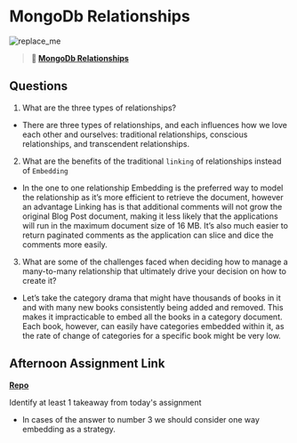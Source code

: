 # MongoDb Relationships

![replace_me](https://codeworks.blob.core.windows.net/public/assets/img/illustrations/placeholder.svg)

> **📖 [MongoDb Relationships](https://codeworksacademy.com/fs-student-guide/resources/wk5/02-Relationships)**

## Questions

1. What are the three types of relationships?
- There are three types of relationships, and each influences how we love each other and ourselves: traditional relationships, conscious relationships, and transcendent relationships.

2. What are the benefits of the traditional `linking` of relationships instead of `Embedding`
- In the one to one relationship Embedding is the preferred way to model the relationship as it’s more efficient to retrieve the document, however an advantage Linking has is that additional comments will not grow the original Blog Post document, making it less likely that the applications will run in the maximum document size of 16 MB. It’s also much easier to return paginated comments as the application can slice and dice the comments more easily.

3. What are some of the challenges faced when deciding how to manage a many-to-many relationship that ultimately drive your decision on how to create it?
- Let’s take the category drama that might have thousands of books in it and with many new books consistently being added and removed. This makes it impracticable to embed all the books in a category document. Each book, however, can easily have categories embedded within it, as the rate of change of categories for a specific book might be very low.


## Afternoon Assignment Link

**[Repo](https://github.com/Lumine3449/gregslist-auth)**

Identify at least 1 takeaway from today's assignment
- In cases of the answer to number 3 we should consider one way embedding as a strategy.